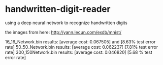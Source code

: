 # handwritten-digit-reader

using a deep neural network to recognize handwritten digits

the images from here: http://yann.lecun.com/exdb/mnist/

16_16_Network.bin results: [average cost: 0.067505] and [8.63% test error rate]
50_50_Network.bin results: [average cost: 0.062237] [7.81% test error rate]
300_150Network.bin results: [average cost: 0.046820] [5.68 % test error rate]
